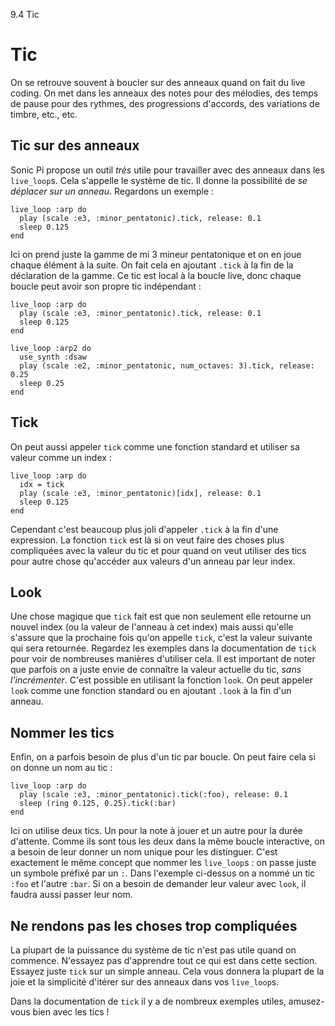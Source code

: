 9.4 Tic

# Tic

On se retrouve souvent à boucler sur des anneaux quand on fait du live
coding.
On met dans les anneaux des notes pour des mélodies, des temps de
pause pour des rythmes, des progressions d'accords, des variations de
timbre, etc., etc.

## Tic sur des anneaux

Sonic Pi propose un outil *très* utile pour travailler avec des
anneaux dans les `live_loop`s. Cela s'appelle le système de tic. Il
donne la possibilité de *se déplacer sur un anneau*. Regardons un
exemple :

```
live_loop :arp do
  play (scale :e3, :minor_pentatonic).tick, release: 0.1
  sleep 0.125
end
```

Ici on prend juste la gamme de mi 3 mineur pentatonique et on en joue
chaque élément à la suite. On fait cela en ajoutant `.tick` à la fin
de la déclaration de la gamme. Ce tic est local à la boucle live,
donc chaque boucle peut avoir son propre tic indépendant :

```
live_loop :arp do
  play (scale :e3, :minor_pentatonic).tick, release: 0.1
  sleep 0.125
end

live_loop :arp2 do
  use_synth :dsaw
  play (scale :e2, :minor_pentatonic, num_octaves: 3).tick, release: 0.25
  sleep 0.25
end
```

## Tick

On peut aussi appeler `tick` comme une fonction standard et utiliser
sa valeur comme un index :

```
live_loop :arp do
  idx = tick
  play (scale :e3, :minor_pentatonic)[idx], release: 0.1
  sleep 0.125
end
```

Cependant c'est beaucoup plus joli d'appeler `.tick` à la fin d'une
expression. La fonction `tick` est là si on veut faire des choses plus
compliquées avec la valeur du tic et pour quand on veut utiliser des
tics pour autre chose qu'accéder aux valeurs d'un anneau par leur
index.


## Look

Une chose magique que `tick` fait est que non seulement elle retourne
un nouvel index (ou la valeur de l'anneau à cet index) mais aussi
qu'elle s'assure que la prochaine fois qu'on appelle `tick`, c'est la
valeur suivante qui sera retournée. Regardez les exemples dans la
documentation de `tick` pour voir de nombreuses manières d'utiliser
cela. Il est important de noter que parfois on a juste envie de
connaître la valeur actuelle du tic, *sans l'incrémenter*. C'est
possible en utilisant la fonction `look`. On peut appeler `look`
comme une fonction standard ou en ajoutant `.look` à la fin d'un
anneau.

## Nommer les tics

Enfin, on a parfois besoin de plus d'un tic par boucle. On peut faire
cela si on donne un nom au tic :

```
live_loop :arp do
  play (scale :e3, :minor_pentatonic).tick(:foo), release: 0.1
  sleep (ring 0.125, 0.25).tick(:bar)
end
```

Ici on utilise deux tics. Un pour la note à jouer et un autre pour la
durée d'attente. Comme ils sont tous les deux dans la même boucle
interactive, on a besoin de leur donner un nom unique pour les
distinguer. C'est exactement le même concept que nommer les
`live_loop`s : on passe juste un symbole préfixé par un `:`. Dans
l'exemple ci-dessus on a nommé un tic `:foo` et l'autre `:bar`. Si on
a besoin de demander leur valeur avec `look`, il faudra aussi passer
leur nom.

## Ne rendons pas les choses trop compliquées

La plupart de la puissance du système de tic n'est pas utile quand on
commence. N'essayez pas d'apprendre tout ce qui est dans cette
section. Essayez juste `tick` sur un simple anneau. Cela vous donnera
la plupart de la joie et la simplicité d'itérer sur des anneaux dans
vos `live_loop`s.

Dans la documentation de `tick` il y a de nombreux exemples utiles,
amusez-vous bien avec les tics !

